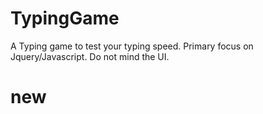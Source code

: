 # TypingGame
A Typing game to test your typing speed.
Primary focus on Jquery/Javascript. Do not mind the UI.
<h1>new</h1>
